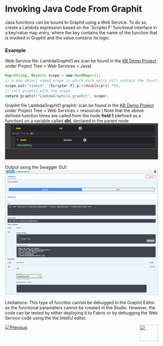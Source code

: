 # Invoking Java Code From Graphit

Java functions can be bound to Graphit using a Web Service. To do so, create a Lambda expression based on the 'Scripter.F' functional interface in a key/value map entry, where the key contains the name of the function that is invoked in Graphit and the value contains its logic.

### Example

Web Service file: LambdaGraphit1.ws (can be found in the [KB Demo Project](/articles/demo_project/Fabric_Demo_Project/00_Fabric_demo_project_setup_guidelines.md) under Project Tree > Web Services > Java) 

```java
Map<String, Object> scope = new HashMap<>();
// a map object named scope in which each entry will contain the function's name and its logic
scope.put("times3", (Scripter.F) p->(double)p[0] *3);
// call graphit with the scope
return graphit("LambdaGraphit1.graphit", scope);
```

Graphit file LambdaGraphit1.graphit: (can be found in the [KB Demo Project](/articles/demo_project/Fabric_Demo_Project/00_Fabric_demo_project_setup_guidelines.md) under Project Tree > Web Services > resources )
Note that the above defined function times are called from the node **field 1** (defined as a function) on a variable called **dbl**, declared in the parent node 
![](images/52a_invoke_javacode_from_graphit.PNG)


Output using the Swagger GUI:
![](images/52b_invoke_javacode_from_graphit.PNG)


Limitations:
This type of function cannot be debugged in the Graphit Editor as the functional parameters cannot be created in the Studio. 
However, the code can be tested by either deploying it to Fabric or by debugging the Web Service code using the the IntelliJ editor. 

 

[![Previous](/articles/images/Previous.png)](/articles/15_web_services_and_graphit/17_Graphit/06_using_graphit_files_with_parameters.md)[<img align="right" width="60" height="54" src="/articles/images/Next.png">](/articles/15_web_services_and_graphit/17_Graphit/08_graphit_examples.md)

